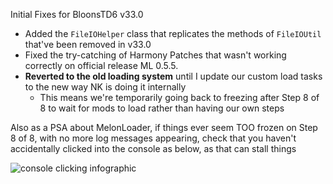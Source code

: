 Initial Fixes for BloonsTD6 v33.0

- Added the `FileIOHelper` class that replicates the methods of `FileIOUtil` that've been removed in v33.0
- Fixed the try-catching of Harmony Patches that wasn't working correctly on official release ML 0.5.5.
- **Reverted to the old loading system** until I update our custom load tasks to the new way NK is doing it internally
    - This means we're temporarily going back to freezing after Step 8 of 8 to wait for mods to load rather than having our
      own steps

Also as a PSA about MelonLoader, if things ever seem TOO frozen on Step 8 of 8, with no more log messages appearing,
check that you haven't accidentally clicked into the console as below, as that can stall things

![console clicking infographic](https://media.discordapp.net/attachments/800115046134186026/1029864079873032253/unknown.png)